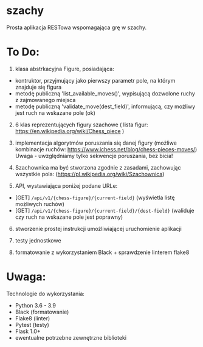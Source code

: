 # szachy
Prosta aplikacja RESTowa wspomagająca grę w szachy.

# To Do:
1) klasa abstrkacyjna Figure, posiadająca:
  - kontruktor, przyjmujący jako pierwszy parametr pole, na którym znajduje się figura
  - metodę publiczną 'list_available_moves()', wypisującą dozwolone ruchy z zajmowanego miejsca
  - metodę publiczną 'validate_move(dest_field)', informującą, czy możliwy jest ruch na wskazane pole
    (ok)  

2) 6 klas reprezentujących figury szachowe ( lista figur: https://en.wikipedia.org/wiki/Chess_piece )

3) implementacja algorytmów poruszania się danej figury (możliwe kombinacje ruchów: https://www.ichess.net/blog/chess-pieces-moves/)
Uwaga - uwzględniamy tylko sekwencje poruszania, bez bicia! 

4) Szachownica ma być stworzona zgodnie z zasadami, zachowując wszystkie pola: (https://pl.wikipedia.org/wiki/Szachownica)

5) API, wystawiająca poniżej podane URLe:
- [GET] `/api/v1/{chess-figure}/{current-field}` (wyświetla listę możliwych ruchów)
- [GET] `/api/v1/{chess-figure}/{current-field}/{dest-field}` (waliduje czy ruch na wskazane pole jest poprawny)
  
6) stworzenie prostej instrukcji umożliwiającej uruchomienie aplikacji

7) testy jednostkowe 

8) formatowanie z wykorzystaniem Black + sprawdzenie linterem flake8

# Uwaga:
Technologie do wykorzystania:
- Python 3.6 - 3.9
- Black (formatowanie)
- Flake8 (linter)
- Pytest (testy)
- Flask 1.0+
- ewentualne potrzebne zewnętrzne biblioteki

